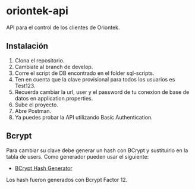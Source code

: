 # oriontek-api
API para el control de los clientes de Oriontek.

## Instalación

1. Clona el repositorio.
2. Cambiate al branch de develop.
3. Corre el script de DB encontrado en el folder sql-scripts.
4. Ten en cuenta que la clave provisional para todos los usuarios es Test123.
5. Recuerda cambiar la url, user y el password de tu conexion de base de datos en application.properties.
6. Sube el proyecto.
7. Abre Postman.
8. Ya puedes probar la API utilizando Basic Authentication.

## Bcrypt

Para cambiar su clave debe generar un hash con BCrypt y sustituírlo en la tabla de users. Como generador pueden usar el siguiente:

- [BCrypt Hash Generator](https://bcrypt-generator.com/)

Los hash fueron generados con Bcrypt Factor 12.
